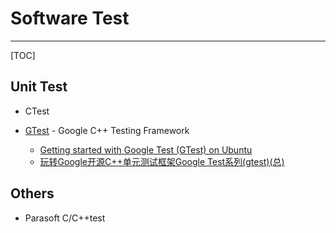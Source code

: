 # Software Test

-----

[TOC]

## Unit Test

* CTest

* [GTest](https://github.com/google/googletest) - Google C++ Testing Framework
  - [Getting started with Google Test (GTest) on Ubuntu](https://www.eriksmistad.no/getting-started-with-google-test-on-ubuntu/)
  - [玩转Google开源C++单元测试框架Google Test系列(gtest)(总)](http://www.cnblogs.com/coderzh/archive/2009/04/06/1426755.html)

## Others

* Parasoft C/C++test